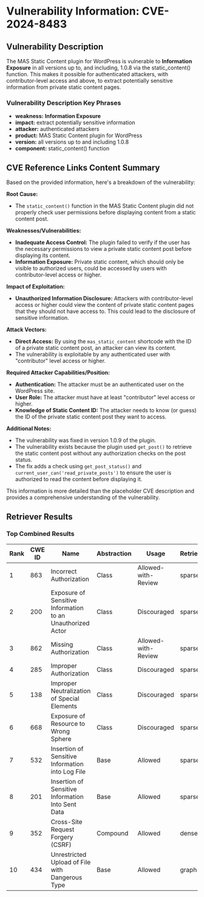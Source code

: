 # Vulnerability Information: CVE-2024-8483

## Vulnerability Description
The MAS Static Content plugin for WordPress is vulnerable to **Information Exposure** in all versions up to, and including, 1.0.8 via the static_content() function. This makes it possible for authenticated attackers, with contributor-level access and above, to extract potentially sensitive information from private static content pages.

### Vulnerability Description Key Phrases
- **weakness:** **Information Exposure**
- **impact:** extract potentially sensitive information
- **attacker:** authenticated attackers
- **product:** MAS Static Content plugin for WordPress
- **version:** all versions up to and including 1.0.8
- **component:** static_content() function

## CVE Reference Links Content Summary
Based on the provided information, here's a breakdown of the vulnerability:

**Root Cause:**

*   The `static_content()` function in the MAS Static Content plugin did not properly check user permissions before displaying content from a static content post.

**Weaknesses/Vulnerabilities:**

*   **Inadequate Access Control:** The plugin failed to verify if the user has the necessary permissions to view a private static content post before displaying its content.
*   **Information Exposure:** Private static content, which should only be visible to authorized users, could be accessed by users with contributor-level access or higher.

**Impact of Exploitation:**

*   **Unauthorized Information Disclosure:** Attackers with contributor-level access or higher could view the content of private static content pages that they should not have access to. This could lead to the disclosure of sensitive information.

**Attack Vectors:**

*   **Direct Access:** By using the `mas_static_content` shortcode with the ID of a private static content post, an attacker can view its content.
*   The vulnerability is exploitable by any authenticated user with "contributor" level access or higher.

**Required Attacker Capabilities/Position:**

*   **Authentication:** The attacker must be an authenticated user on the WordPress site.
*   **User Role:** The attacker must have at least "contributor" level access or higher.
*   **Knowledge of Static Content ID:** The attacker needs to know (or guess) the ID of the private static content post they want to access.

**Additional Notes:**

*   The vulnerability was fixed in version 1.0.9 of the plugin.
*   The vulnerability exists because the plugin used `get_post()` to retrieve the static content post without any authorization checks on the post status.
*   The fix adds a check using `get_post_status()` and `current_user_can('read_private_posts')` to ensure the user is authorized to read the content before displaying it.

This information is more detailed than the placeholder CVE description and provides a comprehensive understanding of the vulnerability.

## Retriever Results

### Top Combined Results

| Rank | CWE ID | Name | Abstraction | Usage  | Retrievers | Individual Scores |
|------|--------|------|-------------|-------|------------|-------------------|
| 1 | 863 | Incorrect Authorization | Class | Allowed-with-Review | sparse | 0.279 |
| 2 | 200 | Exposure of Sensitive Information to an Unauthorized Actor | Class | Discouraged | sparse | 0.273 |
| 3 | 862 | Missing Authorization | Class | Allowed-with-Review | sparse | 0.271 |
| 4 | 285 | Improper Authorization | Class | Discouraged | sparse | 0.265 |
| 5 | 138 | Improper Neutralization of Special Elements | Class | Discouraged | sparse | 0.264 |
| 6 | 668 | Exposure of Resource to Wrong Sphere | Class | Discouraged | sparse | 0.262 |
| 7 | 532 | Insertion of Sensitive Information into Log File | Base | Allowed | sparse | 0.261 |
| 8 | 201 | Insertion of Sensitive Information Into Sent Data | Base | Allowed | sparse | 0.261 |
| 9 | 352 | Cross-Site Request Forgery (CSRF) | Compound | Allowed | dense | 0.588 |
| 10 | 434 | Unrestricted Upload of File with Dangerous Type | Base | Allowed | graph | 0.002 |

